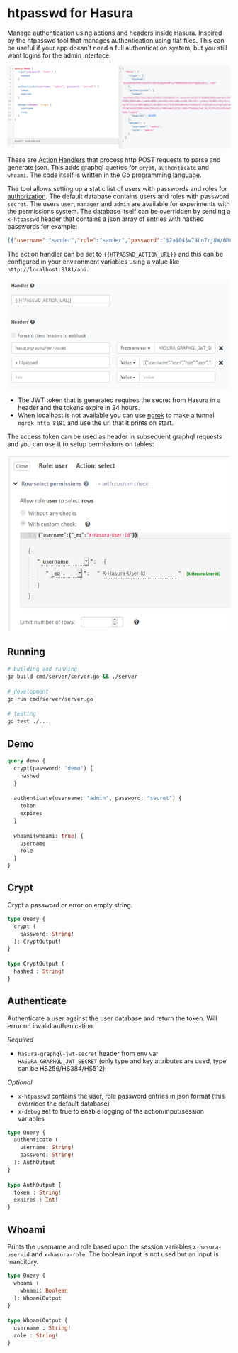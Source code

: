 # htpasswd for Hasura

Manage authentication using actions and headers inside Hasura.
Inspired by the htpasswd tool that manages authentication using flat files.
This can be useful if your app doesn't need a full authentication system,
but you still want logins for the admin interface.

<img src="images/screenshot-demo.png" alt="Authenticate Actions">

These are [Action Handlers](https://hasura.io/docs/1.0/graphql/manual/actions/action-handlers.html)
that process http POST requests to parse and generate json.
This adds graphql queries for `crypt`, `authenticate` and `whoami`.
The code itself is written in the [Go programming language](https://tour.golang.org/).

The tool allows setting up a static list of users with passwords and roles
for [authorization](https://hasura.io/docs/1.0/graphql/manual/auth/authorization/index.html).
The default database contains users and roles with password `secret`.
The users `user`, `manager` and `admin` are available for experiments with the permissions system.
The database itself can be overridden by sending a `x-htpasswd` header that
contains a json array of entries with hashed passwords for example:

```json
[{"username":"sander","role":"sander","password":"$2a$04$w74Ln7rj8W/6MCONQcwfteABAzxWfjDDyLj1RhQpf.J8by2aG9CCq"}]
```

The action handler can be set to `{{HTPASSWD_ACTION_URL}}` and this can be
configured in your environment variables using a value like `http://localhost:8181/api`.

<img src="images/screenshot-authenticate-handler-headers.png" alt="Authenticate Headers">

- The JWT token that is generated requires the secret from Hasura in a header and the tokens expire in 24 hours.
- When localhost is not available you can use [ngrok](https://ngrok.com/) to make a tunnel `ngrok http 8181` and use the url that it prints on start.

The access token can be used as header in subsequent graphql requests and you can use it to setup permissions on tables:

<img src="images/screenshot-username-permission.png" alt="Username permissions">

## Running

```bash
# building and running
go build cmd/server/server.go && ./server

# development
go run cmd/server/server.go

# testing
go test ./...
```

## Demo

```graphql
query demo {
  crypt(password: "demo") {
    hashed
  }

  authenticate(username: "admin", password: "secret") {
    token
    expires
  }

  whoami(whoami: true) {
    username
    role
  }
}
```

## Crypt

Crypt a password or error on empty string.

```graphql
type Query {
  crypt (
    password: String!
  ): CryptOutput!
}

type CryptOutput {
  hashed : String!
}
```

## Authenticate

Authenticate a user against the user database and return the token.
Will error on invalid authenication.

*Required*

- `hasura-graphql-jwt-secret` header from env var `HASURA_GRAPHQL_JWT_SECRET` (only type and key attributes
are used, type can be HS256/HS384/HS512)

*Optional*

- `x-htpasswd` contains the user, role password entries in json format (this overrides the default database)
- `x-debug` set to true to enable logging of the action/input/session variables

```graphql
type Query {
  authenticate (
    username: String!
    password: String!
  ): AuthOutput
}

type AuthOutput {
  token : String!
  expires : Int!
}
```

## Whoami

Prints the username and role based upon the session variables `x-hasura-user-id` and `x-hasura-role`.
The boolean input is not used but an input is manditory.

```graphql
type Query {
  whoami (
    whoami: Boolean
  ): WhoamiOutput
}

type WhoamiOutput {
  username : String!
  role : String!
}
```
